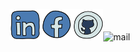 [<img src="images/linkedin-new.png"  width="50">](https://www.linkedin.com/in/dafna-pundak-b7425219b/)[<img src="images/facebook-new.png"  width="50">](https://www.facebook.com/dafna.mordechai)[<img src="images/github.png"  width="50">](https://github.com/DafnaPundak)![mail](<img src="images/mail.png"  width="50">)


